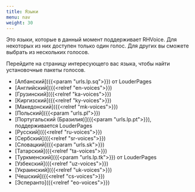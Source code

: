 ```yaml
---
title: Языки
menu: nav
weight: 30
---
```


Это языки, которые в данный момент поддерживает RHVoice. Для некоторых
из них доступен только один голос. Для других вы сможете выбрать из
нескольких голосов.

Перейдите на страницу интересующего вас языка, чтобы найти
установочные пакеты голосов.

* [Албанский]({{<param "urls.lp.sq">}}) от LouderPages
* [Английский]({{<relref "en-voices">}})
* [Грузинский]({{<relref "ka-voices">}})
* [Киргизский]({{<relref "ky-voices">}})
* [Македонский]({{<relref "mk-voices">}})
* [Польский]({{<param "urls.pl">}})
* [Португальский (Бразилия)]({{<param "urls.lp.pt">}}), поддерживается LouderPages
* [Русский]({{<relref "ru-voices">}})
* [Сербский]({{<relref "sr-voices">}})
* [Словацкий]({{<param "urls.sk">}})
* [Татарский]({{<relref "ta-voices">}})
* [Туркменский]({{<param "urls.lp.tk">}}) от LouderPages
* [Узбекский]({{<relref "uz-voices">}})
* [Украинский]({{<relref "uk-voices">}})
* [Чешский]({{<relref "cs-voices">}})
* [Эсперанто]({{<relref "eo-voices">}})

